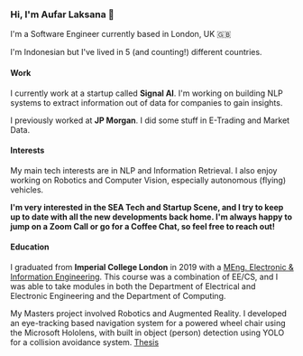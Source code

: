 ### Hi, I'm Aufar Laksana 👋

I'm a Software Engineer currently based in London, UK 🇬🇧 

I'm Indonesian but I've lived in 5 (and counting!) different countries.

#### Work
I currently work at a startup called **Signal AI**. I'm working on building NLP systems to extract information out of data for companies to gain insights.

I previously worked at **JP Morgan**. I did some stuff in E-Trading and Market Data.

#### Interests
My main tech interests are in NLP and Information Retrieval. I also enjoy working on Robotics and Computer Vision, especially autonomous (flying) vehicles.

**I'm very interested in the SEA Tech and Startup Scene, and I try to keep up to date with all the new developments back home. I'm always happy to jump on a Zoom Call or go for a Coffee Chat, so feel free to reach out!**

#### Education
I graduated from **Imperial College London** in 2019 with a [MEng. Electronic & Information Engineering](https://www.imperial.ac.uk/study/ug/courses/electrical-engineering-department/electronic-information-meng/). This course was a combination of EE/CS, and I was able to take modules in both the Department of Electrical and Electronic Engineering and the Department of Computing.

My Masters project involved Robotics and Augmented Reality. I developed an eye-tracking based navigation system for a powered wheel chair using the Microsoft Hololens, with built in object (person) detection using YOLO for a collision avoidance system. [Thesis](https://github.com/alaksana96/FinalYearProject/blob/master/FinalReport/main.pdf)
